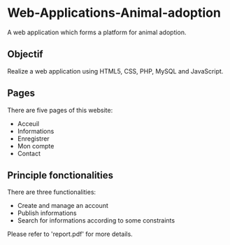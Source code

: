 # Web-Applications-Animal-adoption
A web application which forms a platform for animal adoption.

Objectif
----------------------------------
Realize a web application using HTML5, CSS, PHP, MySQL and JavaScript.

Pages
----------------------------------
There are five pages of this website:
- Acceuil
- Informations
- Enregistrer
- Mon compte
- Contact

Principle fonctionalities
----------------------------------
There are three functionalities:
- Create and manage an account
- Publish informations
- Search for informations according to some constraints

Please refer to 'report.pdf' for more details.
